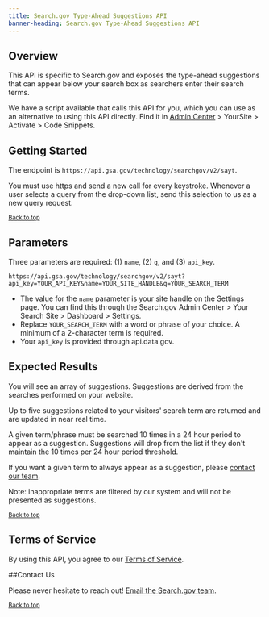 ```yaml
---
title: Search.gov Type-Ahead Suggestions API
banner-heading: Search.gov Type-Ahead Suggestions API
---
```


## Overview

This API is specific to Search.gov and exposes the type-ahead suggestions that can appear below your search box as searchers enter their search terms.

We have a script available that calls this API for you, which you can use as an alternative to using this API directly. Find it in [Admin Center](https://search.usa.gov/login) > YourSite > Activate > Code Snippets.

## Getting Started

The endpoint is `https://api.gsa.gov/technology/searchgov/v2/sayt`.

You must use https and send a new call for every keystroke. Whenever a user selects a query from the drop-down list, send this selection to us as a new query request.

<p><small><a href="#">Back to top</a></small></p>

## Parameters
  
Three parameters are required: (1) `name`, (2) `q`, and (3) `api_key`.
  
`https://api.gsa.gov/technology/searchgov/v2/sayt?api_key=YOUR_API_KEY&name=YOUR_SITE_HANDLE&q=YOUR_SEARCH_TERM`

  * The value for the `name` parameter is your site handle on the Settings page. You can find this through the Search.gov Admin Center > Your Search Site > Dashboard > Settings.
  *	Replace `YOUR_SEARCH_TERM` with a word or phrase of your choice. A minimum of a 2-character term is required.
  * Your `api_key` is provided through api.data.gov.

## Expected Results

You will see an array of suggestions. Suggestions are derived from the searches performed on your website.

Up to five suggestions related to your visitors' search term are returned and are updated in near real time.

A given term/phrase must be searched 10 times in a 24 hour period to appear as a suggestion. Suggestions will drop from the list if they don't maintain the 10 times per 24 hour period threshold.

If you want a given term to always appear as a suggestion, please [contact our team](mailto:search@support.digitalgov.gov).

Note: inappropriate terms are filtered by our system and will not be presented as suggestions.

<p><small><a href="#">Back to top</a></small></p>

## Terms of Service

By using this API, you agree to our [Terms of Service](https://search.gov/tos).

##Contact Us

Please never hesitate to reach out! [Email the Search.gov team](mailto:search@support.digitalgov.gov). 

<p><small><a href="#">Back to top</a></small></p>